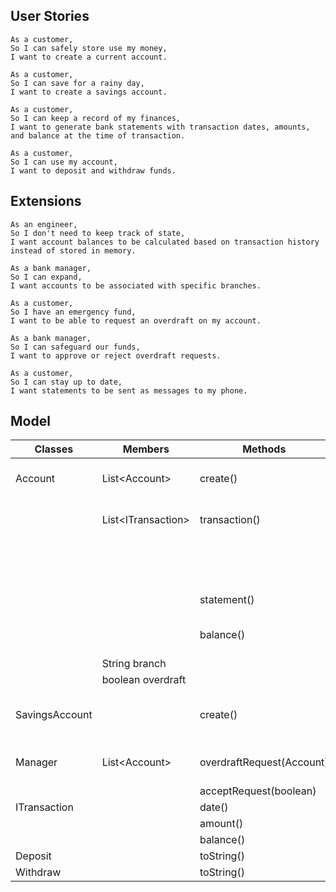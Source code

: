 ## User Stories

```
As a customer,
So I can safely store use my money,
I want to create a current account.

As a customer,
So I can save for a rainy day,
I want to create a savings account.

As a customer,
So I can keep a record of my finances,
I want to generate bank statements with transaction dates, amounts, and balance at the time of transaction.

As a customer,
So I can use my account,
I want to deposit and withdraw funds.
```

## Extensions

```
As an engineer,
So I don't need to keep track of state,
I want account balances to be calculated based on transaction history instead of stored in memory.

As a bank manager,
So I can expand,
I want accounts to be associated with specific branches.

As a customer,
So I have an emergency fund,
I want to be able to request an overdraft on my account.

As a bank manager,
So I can safeguard our funds,
I want to approve or reject overdraft requests.

As a customer,
So I can stay up to date,
I want statements to be sent as messages to my phone.
```

## Model
| Classes        | Members             | Methods                   | Scenario                          | Output         |
|----------------|---------------------|---------------------------|-----------------------------------|----------------|
| Account        | List\<Account>      | create()                  | adds new account to list          | Account        |
|                | List\<ITransaction> | transaction()             | adds new transaction to list      | boolean        |
|                |                     |                           | If withdraw <= balance            | true           |
|                |                     |                           | Else                              | false          |
|                |                     | statement()               | print list of transactions        |                |
|                |                     | balance()                 | get balance from last transaction | double         |
|                | String branch       |                           |                                   |                |
|                | boolean overdraft   |                           |                                   |                |
| SavingsAccount |                     | create()                  | adds new savings account to list  | SavingsAccount |
| Manager        | List\<Account>      | overdraftRequest(Account) | adds request to list              |                |
|                |                     | acceptRequest(boolean)    |                                   |                |
| ITransaction   |                     | date()                    |                                   | LocalDate      |
|                |                     | amount()                  |                                   | double         |
|                |                     | balance()                 |                                   | double         |
| Deposit        |                     | toString()                |                                   | String         |
| Withdraw       |                     | toString()                |                                   | String         |

